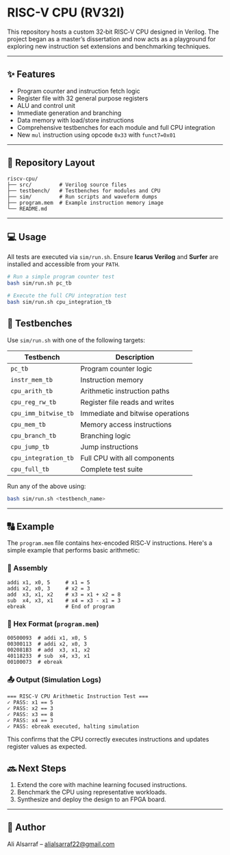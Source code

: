 # RISC-V CPU (RV32I)

This repository hosts a custom 32‑bit RISC‑V CPU designed in Verilog. The project began as a master’s dissertation and now acts as a playground for exploring new instruction set extensions and benchmarking techniques.

---

## ✨ Features

- Program counter and instruction fetch logic
- Register file with 32 general purpose registers
- ALU and control unit
- Immediate generation and branching
- Data memory with load/store instructions
- Comprehensive testbenches for each module and full CPU integration
- New `mul` instruction using opcode `0x33` with `funct7=0x01`

---

## 📁 Repository Layout

```
riscv-cpu/
├── src/         # Verilog source files
├── testbench/   # Testbenches for modules and CPU
├── sim/         # Run scripts and waveform dumps
├── program.mem  # Example instruction memory image
└── README.md
```

---

## 💻 Usage

All tests are executed via `sim/run.sh`. Ensure **Icarus Verilog** and **Surfer** are installed and accessible from your `PATH`.

```bash
# Run a simple program counter test
bash sim/run.sh pc_tb

# Execute the full CPU integration test
bash sim/run.sh cpu_integration_tb
```

## 🧪 Testbenches

Use `sim/run.sh` with one of the following targets:

| Testbench           | Description                          |
|---------------------|--------------------------------------|
| `pc_tb`             | Program counter logic                |
| `instr_mem_tb`      | Instruction memory                   |
| `cpu_arith_tb`      | Arithmetic instruction paths         |
| `cpu_reg_rw_tb`     | Register file reads and writes       |
| `cpu_imm_bitwise_tb`| Immediate and bitwise operations     |
| `cpu_mem_tb`        | Memory access instructions           |
| `cpu_branch_tb`     | Branching logic                      |
| `cpu_jump_tb`       | Jump instructions                    |
| `cpu_integration_tb`| Full CPU with all components         |
| `cpu_full_tb`       | Complete test suite                  |

Run any of the above using:

```bash
bash sim/run.sh <testbench_name>
```

---

## 🔠 Example

The `program.mem` file contains hex-encoded RISC‑V instructions. Here's a simple example that performs basic arithmetic:

### 🧾 Assembly

```assembly
addi x1, x0, 5     # x1 = 5
addi x2, x0, 3     # x2 = 3
add  x3, x1, x2    # x3 = x1 + x2 = 8
sub  x4, x3, x1    # x4 = x3 - x1 = 3
ebreak             # End of program
```

### 💾 Hex Format (`program.mem`)

```text
00500093  # addi x1, x0, 5
00300113  # addi x2, x0, 3
002081B3  # add  x3, x1, x2
40118233  # sub  x4, x3, x1
00100073  # ebreak
```

### 📤 Output (Simulation Logs)

```text
=== RISC-V CPU Arithmetic Instruction Test ===
✓ PASS: x1 == 5
✓ PASS: x2 == 3
✓ PASS: x3 == 8
✓ PASS: x4 == 3
✓ PASS: ebreak executed, halting simulation
```

This confirms that the CPU correctly executes instructions and updates register values as expected.

## 🔜 Next Steps

1. Extend the core with machine learning focused instructions.
2. Benchmark the CPU using representative workloads.
3. Synthesize and deploy the design to an FPGA board.

---

## 💌 Author

Ali Alsarraf – [alialsarraf22@gmail.com](mailto:alialsarraf22@gmail.com)
